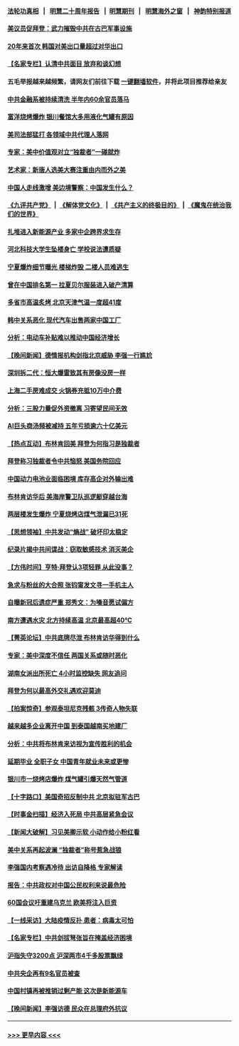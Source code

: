 #### [法轮功真相](https://github.com/gfw-breaker/truth/blob/master/README.md?t=0) &nbsp;&nbsp;|&nbsp;&nbsp; [明慧二十周年报告](https://github.com/gfw-breaker/mh-reports/blob/master/README.md?t=0) &nbsp;&nbsp;|&nbsp;&nbsp;[明慧期刊](https://github.com/gfw-breaker/mh-qikan) &nbsp;&nbsp;|&nbsp;&nbsp; [明慧海外之窗](https://github.com/gfw-breaker/mh-news/blob/master/README.md?t=0) &nbsp;&nbsp;|&nbsp;&nbsp; [神韵特别报道](https://github.com/gfw-breaker/mh-news/blob/master/shenyun.md?t=0)
#### [美议员促拜登：武力摧毁中共在古巴军事设施](../pages/nsc413/n14021024.md?t=06230043) 
#### [20年来首次 韩国对美出口量超过对华出口](../pages/nsc413/n14020999.md?t=06230043) 
#### [【名家专栏】认清中共面目 放弃和谈幻想](../pages/nsc413/n14020953.md?t=06230043) 
#### 五毛举报越来越频繁，请网友们前往下载 [一键翻墙软件](https://github.com/gfw-breaker/ssr-accounts)，并将此项目推荐给亲友
#### [中共金融系被持续清洗 半年内60余官员落马](../pages/nsc413/n14020899.md?t=06230043) 
#### [富洋烧烤爆炸 银川餐馆大多用液化气罐有原因](../pages/nsc413/n14020853.md?t=06230043) 
#### [美司法部猛打 各领域中共代理人落网](../pages/nsc413/n14020801.md?t=06230043) 
#### [专家：美中价值观对立“独裁者”一碰就炸](../pages/nsc413/n14020870.md?t=06230043) 
#### [艺术家：新唐人选美大赛注重由内而外之美](../pages/nsc413/n14020608.md?t=06230043) 
#### [中国人走线激增 美边境警察：中国发生什么？](../pages/nsc413/n14020685.md?t=06230043) 
#### [《九评共产党》](https://github.com/begood0513/9ping.md/blob/master/README.md) &nbsp;|&nbsp; [《解体党文化》](../../../../jtdwh.md/blob/master/README.md)  &nbsp;|&nbsp; [《共产主义的终极目的》](../../../../gczydzjmd.md/blob/master/README.md) &nbsp;|&nbsp; [《魔鬼在统治我们的世界》](../../../../mgztzwmdsj.md/blob/master/README.md) 
#### [扎堆进入新能源产业 多家中企跨界求生存](../pages/nsc413/n14020897.md?t=06230043) 
#### [河北科技大学生坠楼身亡 学校说法遭质疑](../pages/nsc413/n14020913.md?t=06230043) 
#### [宁夏爆炸细节曝光 楼梯炸毁 二楼人员难逃生](../pages/nsc413/n14020848.md?t=06230043) 
#### [曾在中国排名第一 拉夏贝尔服装进入破产清算](../pages/nsc413/n14020914.md?t=06230043) 
#### [多省市高温炙烤 北京天津气温一度超41度](../pages/nsc413/n14020900.md?t=06230043) 
#### [韩中关系恶化 现代汽车出售两家中国工厂](../pages/nsc413/n14020864.md?t=06230043) 
#### [分析：电动车补贴难以推动中国经济增长](../pages/nsc413/n14020863.md?t=06230043) 
#### [【晚间新闻】德情报机构剑指北京威胁 李强一行尴尬](../pages/nsc413/n14020854.md?t=06230043) 
#### [深圳拆二代：恒大爆雷致其有房像没房一样](../pages/nsc413/n14020847.md?t=06230043) 
#### [上海二手房难成交 火锅券充抵10万中介费](../pages/nsc413/n14020830.md?t=06230043) 
#### [分析：三股力量促外资撤离 习寄望民间无效](../pages/nsc413/n14020052.md?t=06230043) 
#### [AI巨头商汤频被减持 五年亏损逾六十亿美元](../pages/nsc413/n14020747.md?t=06230043) 
#### [【热点互动】布林肯回美 拜登为何指习是独裁者](../pages/nsc413/n14020678.md?t=06230043) 
#### [拜登称习独裁者令中共恼怒 美国务院回应](../pages/nsc413/n14020722.md?t=06230043) 
#### [中国动力电池业面临困境 库存高企对外输出难](../pages/nsc413/n14020182.md?t=06230043) 
#### [布林肯访华后 美海岸警卫队巡逻艇穿越台海](../pages/nsc413/n14020701.md?t=06230043) 
#### [两层楼发生爆炸 宁夏烧烤店煤气泄漏已31死](../pages/nsc413/n14020730.md?t=06230043) 
#### [【思想领袖】中共发动“熵战” 破坏印太稳定](../pages/nsc413/n14003899.md?t=06230043) 
#### [纪录片揭中共间谍战：窃取敏感技术 消灭美企](../pages/nsc413/n14020544.md?t=06230043) 
#### [【方伟时间】亨特‧拜登认3项轻罪 从此没事？](../pages/nsc413/n14020662.md?t=06230043) 
#### [急求与粉丝的大合照 张钧甯发文寻一手机主人](../pages/nsc413/n14020646.md?t=06230043) 
#### [自曝新冠后遗症严重 郑秀文：为嗓音愿试偏方](../pages/nsc413/n14020554.md?t=06230043) 
#### [南方遭遇水灾 北方持续高温 北京最高超40℃](../pages/nsc413/n14020633.md?t=06230043) 
#### [【菁英论坛】中共底牌尽泄 布林肯访华得到什么](../pages/nsc413/n14020572.md?t=06230043) 
#### [专家：美中深度不信任 两国关系或随时恶化](../pages/nsc413/n14020592.md?t=06230043) 
#### [湖南女派出所死亡 4小时监控缺失 网友追问](../pages/nsc413/n14020534.md?t=06230043) 
#### [拜登为何以最高外交礼遇欢迎莫迪](../pages/nsc413/n14020535.md?t=06230043) 
#### [【拍案惊奇】参观泰坦尼克残骸 3传奇人物失联](../pages/nsc413/n14020520.md?t=06230043) 
#### [越来越多企业离开中国 到泰国越南买地建厂](../pages/nsc413/n14020536.md?t=06230043) 
#### [分析：中共将布林肯来访视为宣传胜利的机会](../pages/nsc413/n14020556.md?t=06230043) 
#### [延期毕业 全职子女 中国青年就业未来或更惨](../pages/nsc413/n14020185.md?t=06230043) 
#### [银川市一烧烤店爆炸 煤气罐引爆天然气管道](../pages/nsc413/n14020233.md?t=06230043) 
#### [【十字路口】美国奇招反制中共 北京拟驻军古巴](../pages/nsc413/n14020349.md?t=06230043) 
#### [【时事金扫描】经济入死局 中共高层紧急会议](../pages/nsc413/n14020413.md?t=06230043) 
#### [【新闻大破解】习见美卿示软 小动作给小粉红看](../pages/nsc413/n14020368.md?t=06230043) 
#### [美中关系再起波澜 “独裁者”称号惹急战狼](../pages/nsc413/n14020509.md?t=06230043) 
#### [李强国内考察遇冷待 出访自降格 专家解读](../pages/nsc413/n14020357.md?t=06230043) 
#### [报告：中共政权对中国公民权利来说最危险](../pages/nsc413/n14020484.md?t=06230043) 
#### [60国会议吁重建乌克兰 欧美将注入巨资](../pages/nsc413/n14020395.md?t=06230043) 
#### [【一线采访】大陆疫情反扑 患者：病毒太可怕](../pages/nsc413/n14020254.md?t=06230043) 
#### [【名家专栏】中共剑拔弩张旨在掩盖经济困境](../pages/nsc413/n14019668.md?t=06230043) 
#### [沪指失守3200点 沪深两市4千多股票飘绿](../pages/nsc413/n14020275.md?t=06230043) 
#### [中共央企再有9名官员被查](../pages/nsc413/n14020277.md?t=06230043) 
#### [中国村镇再被推销过剩产能 这次是新能源车](../pages/nsc413/n14020186.md?t=06230043) 
#### [【晚间新闻】李强访德 民众在总理府外抗议](../pages/nsc413/n14020187.md?t=06230043) 

----
#### [ >>> 更早内容 <<< ](../indexes/nsc413-earlier.md)
